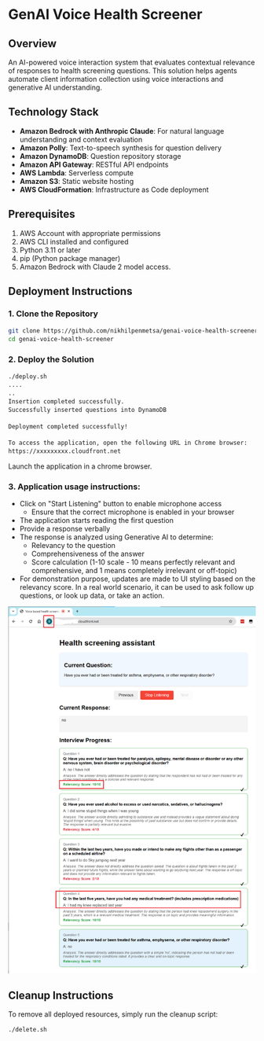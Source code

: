 # GenAI Voice Health Screener

## Overview
An AI-powered voice interaction system that evaluates contextual relevance of responses to health screening questions. This solution helps agents automate client information collection using voice interactions and generative AI understanding.

## Technology Stack
- **Amazon Bedrock with Anthropic Claude**: For natural language understanding and context evaluation
- **Amazon Polly**: Text-to-speech synthesis for question delivery
- **Amazon DynamoDB**: Question repository storage
- **Amazon API Gateway**: RESTful API endpoints
- **AWS Lambda**: Serverless compute
- **Amazon S3**: Static website hosting
- **AWS CloudFormation**: Infrastructure as Code deployment

## Prerequisites
1. AWS Account with appropriate permissions
2. AWS CLI installed and configured
3. Python 3.11 or later
4. pip (Python package manager)
5. Amazon Bedrock with Claude 2 model access.

## Deployment Instructions

### 1. Clone the Repository
```bash
git clone https://github.com/nikhilpenmetsa/genai-voice-health-screener.git
cd genai-voice-health-screener
```

### 2. Deploy the Solution
```bash
./deploy.sh
....
..
Insertion completed successfully.
Successfully inserted questions into DynamoDB

Deployment completed successfully!

To access the application, open the following URL in Chrome browser:
https://xxxxxxxxx.cloudfront.net
```
Launch the application in a chrome browser.

### 3. Application usage instructions:

* Click on "Start Listening" button to enable microphone access
    * Ensure that the correct microphone is enabled in your browser
* The application starts reading the first question
* Provide a response verbally
* The response is analyzed using Generative AI to determine:
    * Relevancy to the question
    * Comprehensiveness of the answer
    * Score calculation (1-10 scale - 10 means perfectly relevant and comprehensive, and 1 means completely irrelevant or off-topic)
* For demonstration purpose, updates are made to UI styling based on the relevancy score. In a real world scenario, it can be used to ask follow up questions, or look up data, or take an action.


![Health Screener Interface](./screenshot.png "GenAI Voice Health Screener Interface")


## Cleanup Instructions

To remove all deployed resources, simply run the cleanup script:

```bash
./delete.sh

